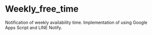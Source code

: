 # Weekly_free_time
Notification of weekly availability time. Implementation of using Google Apps Script and LINE Notify.
